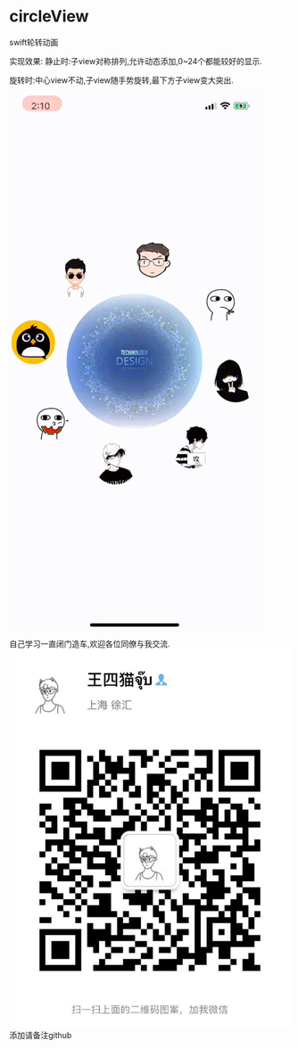 # circleView
swift轮转动画

实现效果:
静止时:子view对称排列,允许动态添加,0~24个都能较好的显示.

旋转时:中心view不动,子view随手势旋转,最下方子view变大突出.

![效果图预览](https://github.com/WangLiquan/circleView/raw/master/images/demonstration.gif)


自己学习一直闭门造车,欢迎各位同僚与我交流.
![微信](https://github.com/WangLiquan/circleView/raw/master/images/wechat.jpg)
添加请备注github
